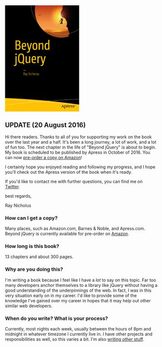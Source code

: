 <a href="https://amzn.com/1484222342"><img src="beyond-jquery-cover.jpg" height="350"></a>

## UPDATE (20 August 2016)

Hi there readers. Thanks to all of you for supporting my work on the book over the last year and a half. It's been a long journey, a lot of work, and a lot of fun too. The next chapter in the life of "Beyond jQuery" is about to begin. My book is scheduled to be published by Apress in October of 2016. You can now [pre-order a copy on Amazon][amazon]!

I certainly hope you enjoyed reading and following my progress, and I hope you'll check out the Apress version of the book when it's ready.

If you'd like to contact me with further questions, you can find me on [Twitter][twitter].

best regards,

Ray Nicholus


### How can I get a copy?

Many places, such as Amazon.com, Barnes & Noble, and Apress.com. Beyond jQuery is currently available for pre-order on [Amazon][amazon].


### How long is this book?

13 chapters and about 300 pages.


### Why are you doing this?

I'm writing a book because I feel like I have a _lot_ to say on this topic. Far too many developers anchor themselves to a library like jQuery without having a good understanding of the underpinnings of the web. In fact, I was in this very situation early on in my career. I'd like to provide some of the knowledge I've gained over my career in hopes that it may help out other similar web developers.


### When do you write? What is your process?

Currently, most nights each week, usually between the hours of 8pm and midnight in whatever timezone I currently live in. I have other projects and responsibilities as well, so this varies a bit. I'm also [writing other stuff][raynicholus.com].


[amazon]: https://amzn.com/1484222342
[apress]: https://www.apress.com/
[raynicholus.com]: http://raynicholus.com/
[twitter]: https://twitter.com/raynicholus
